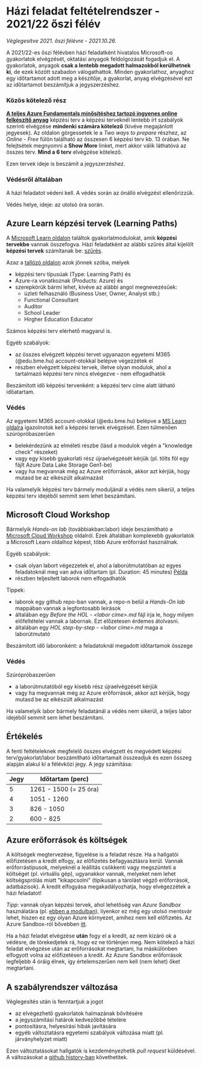 # Házi feladat feltételrendszer - 2021/22 őszi félév

*Véglegesítve 2021. őszi félévre - 2021.10.26.*

A 2021/22-es őszi félévben házi feladatként hivatalos Microsoft-os gyakorlatok elvégzését, oktatási anyagok feldolgozását fogadjuk el. A gyakorlatok, anyagok **csak a lentebb megadott halmazokból kerülhetnek ki**, de ezek között szabadon válogathattok. Minden gyakorlathoz, anyaghoz egy időtartamot adott meg a készítője, a gyakorlat, anyag elvégzésével ezt az időtartamot beszámítjuk a jegyszerzéshez. 

### Közös kötelező rész

**[A teljes Azure Fundamentals minősítéshez tartozó ingyenes online felkészítő anyag](https://docs.microsoft.com/en-us/learn/certifications/azure-fundamentals/)** képzési terv a képzési terveknél lentebb írt szabályok szerinti elvégzése **mindenki számára kötelező**  (kivéve megajánlott jegyesek). Az oldalon görgessetek le a *Two ways to prepare* részhez, az *Online - Free* fülön található az összesen 6 képzési terv kb. 13 órában. Ne felejtsétek megnyomni a **Show More** linket, mert akkor válik láthatóvá az összes terv. **Mind a 6 terv** elvégzése kötelező.

Ezen tervek ideje is beszámít a jegyszerzéshez.

### Védésről általában

A házi feladatot védeni kell. A védés során az önálló elvégzést ellenőrizzük.

Védés helye, ideje: az utolsó óra során.

## Azure Learn képzési tervek (Learning Paths)

A [Microsoft Learn oldalon](https://docs.microsoft.com/hu-hu/learn/) találtok gyakorlatmodulokat, amik **képzési tervekbe** vannak összefogva. Házi feladatként az alábbi szűrés által kijelölt **képzési tervek** számítanak be: [szűrés](https://docs.microsoft.com/en-us/learn/browse/?products=azure&resource_type=learning%20path&roles=administrator%2Cai-edge-engineer%2Cai-engineer%2Cmaker%2Cdata-analyst%2Cdata-engineer%2Cdata-scientist%2Cdatabase-administrator%2Cdeveloper%2Cdevops-engineer%2Cidentity-access-admin%2Cnetwork-engineer%2Cprivacy-manager%2Crisk-practitioner%2Csecurity-engineer%2Csecurity-operations-analyst%2Csolution-architect%2Cstudent%2Ctechnology-manager).

Azaz a [tallózó oldalon](https://docs.microsoft.com/en-us/learn/browse/) azok jönnek szóba, melyek
- képzési terv típusúak (Type: Learning Path) és
- Azure-ra vonatkoznak (Products: Azure) és
- szerepkörük bármi lehet, kivéve az alábbi angol megnevezésűek:
  - üzleti felhasználó (Business User, Owner, Analyst stb.)
  - Functional Consultant
  - Auditor
  - School Leader
  - Hirgher Education Educator

Számos képzési terv elérhető magyarul is.

Egyéb szabályok:

- az összes elvégzett képzési tervet ugyanazon egyetemi M365 (@edu.bme.hu) account-otokkal belépve végezzétek el
- részben elvégzett képzési tervek, illetve olyan modulok, ahol a tartalmazó képzési terv nincs elvégezve - nem elfogadhatók

Beszámított idő képzési tervenként: a képzési terv címe alatt látható időatartam.

### Védés

Az egyetemi M365 account-otokkal (@edu.bme.hu) belépve a [MS Learn oldalra](https://docs.microsoft.com/hu-hu/learn/) igazolnotok kell a képzési tervek elvégzését.
Ezen túlmenően szúrópróbaszerűen 
  - belekérdezünk az elméleti részbe (lásd a modulok végén a "knowledge check" részeket) 
  - vagy egy kisebb gyakorlati rész újraelvégzését kérjük (pl. tölts föl egy fájlt Azure Data Lake Storage Gen1-be)
  - vagy ha megvannak még az Azure erőforrások, akkor azt kérjük, hogy mutasd be az elkészült alkalmazást

Ha valamelyik képzési terv bármely moduljánál a védés nem sikerül, a teljes képzési terv idejéből semmit sem lehet beszámítani.

## Microsoft Cloud Workshop

Bármelyik *Hands-on lab* (továbbiakban:labor) ideje beszámítható a [Microsoft Cloud Workshop](https://microsoftcloudworkshop.com/) oldalról. Ezek általában komplexebb gyakorlatok a Microsoft Learn oldalhoz képest, több Azure erőforrást használnak. 

Egyéb szabályok:
- csak olyan labort végezzetek el, ahol a laborútmutatóban az egyes feladatoknál meg van adva időtartam (pl. Duration: 45 minutes) [Példa](assets/mcw_duration.png)
- részben teljesített laborok nem elfogadhatók

Tippek:
- laborok egy github repo-ban vannak, a repo-n belül a *Hands-On lab* mappában vannak a legfontosabb leírások
- általában egy *Before the HOL - <labor címe>.md* fájl írja le, hogy milyen előfeltételei vannak a labornak. Ezt előzetesen érdemes átolvasni.
- általában egy *HOL step-by-step - <labor címe>.md* maga a laborútmutató

Beszámított idő laboronként: a feladatoknál megadott időtartamok összege

### Védés
Szúrópróbaszerűen 
  - a laborútmutatóból egy kisebb rész újraelvégzését kérjük
  - vagy ha megvannak még az Azure erőforrások, akkor azt kérjük, hogy mutasd be az elkészült alkalmazást

Ha valamelyik labor bármely feladatánál a védés nem sikerül, a teljes labor idejéből semmit sem lehet beszámítani.

## Értékelés

A fenti feltételeknek megfelelő összes elvégzett és megvédett képzési terv/gyakorlat/labor beszámítható időtartamait összeadjuk és ezen összeg alapján alakul ki a félévközi jegy. A jegy számítása:

| Jegy          | Időtartam (perc)      |
| ------------- | ----------------------|
| 5             | 1261 - 1500 (= 25 óra)|
| 4             | 1051 - 1260           |
| 3             | 826 - 1050            |
| 2             | 600 - 825             |

## Azure erőforrások és költségek

A költségek megtervezése, figyelése is a feladat része. Ha a hallgatói előfizetésen a kredit elfogy, az előfizetés befagyasztásra kerül. Vannak erőforrástípusok, melyeknél a leállítás csökkenti vagy megszünteti a költséget (pl. virtuális gép), ugyanakkor vannak, melyeket nem lehet költségsprólás miatt "kikapcsolni" (tipikusan a tárolást végző erőforrások, adatbázisok). A kredit elfogyása megakadályozhatja, hogy elvégezzétek a házi feladatot!

*Tipp*: vannak olyan képzési tervek, ahol lehetőség van *Azure Sandbox* használatára (pl. [ebben a modulban](https://docs.microsoft.com/en-us/learn/modules/create-cosmos-db-for-scale/2-create-an-account)), ilyenkor ez még egy utolsó mentsvár lehet, hiszen ez egy olyan Azure környezet, amihez nem kell előfizetés. Az Azure Sandbox-ról bővebben [itt](https://docs.microsoft.com/en-us/learn/support/faq?pivots=sandbox).

Ha a házi feladat elvégzése **után** fogy el a kredit, az nem kizáró ok a védésre, de törekedjetek rá, hogy ez ne történjen meg. Nem kötelező a házi feladat elvégzése után az erőforrásokat megtartani, ha máskülönben elfogyott volna az előfizetésen a kredit. Az Azure Sandbox erőforrások legfeljebb 4 óráig élnek, így értelemszerűen nem kell (nem lehet) őket megtartani.

## A szabályrendszer változása

Véglegesítés után is fenntartjuk a jogot
- az elvégezhető gyakorlatok halmazának bővítésére
- a jegyszámítási határok kedvezőbbé tételére
- pontosításra, helyesírási hibák javítására
- egyéb változtatásra egyetemi szabályok változása miatt (pl. járványhelyzet miatt)

Ezen változtatásokat hallgatók is kezdeményezhetik *pull request* küldésével.
A változásokat a [github history-ban](https://github.com/bmeaut/cloud/commits/master/gyakpontrendszer.md) követhetitek.
